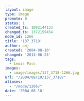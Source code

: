 ```yaml
---
layout: image
type: image
promote: 0
status: 1
created_ts: 1092144133
changed_ts: 1372159454
node_id: 1266
title: '137_3718'
author: anj
created: '2004-08-10'
changed: '2013-06-25'
tags:
  - Lewis Pass
images:
  - image/images/137_3718-1266.jpg
url: "/2004/08/10/137_3718/"
aliases:
  - "/node/1266/"
date: '2004-08-10'
---
```


